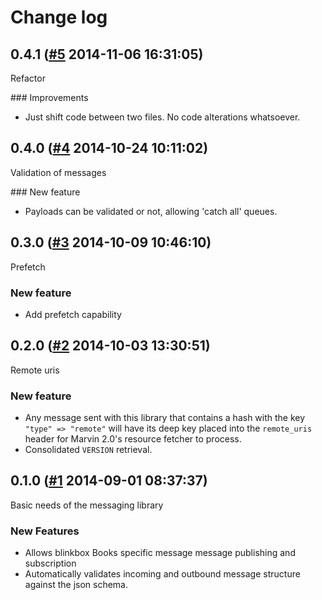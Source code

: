 # Change log

## 0.4.1 ([#5](https://git.mobcastdev.com/Platform/common_messaging.rb/pull/5) 2014-11-06 16:31:05)

Refactor

### Improvements

- Just shift code between two files. No code alterations whatsoever.

## 0.4.0 ([#4](https://git.mobcastdev.com/Platform/common_messaging.rb/pull/4) 2014-10-24 10:11:02)

Validation of messages

### New feature

- Payloads can be validated or not, allowing 'catch all' queues.

## 0.3.0 ([#3](https://git.mobcastdev.com/Platform/common_messaging.rb/pull/3) 2014-10-09 10:46:10)

Prefetch

### New feature

- Add prefetch capability

## 0.2.0 ([#2](https://git.mobcastdev.com/Platform/common_messaging.rb/pull/2) 2014-10-03 13:30:51)

Remote uris

### New feature

- Any message sent with this library that contains a hash with the key `"type" => "remote"` will have its deep key placed into the `remote_uris` header for Marvin 2.0's resource fetcher to process.
- Consolidated `VERSION` retrieval.

## 0.1.0 ([#1](https://git.mobcastdev.com/Platform/common_messaging.rb/pull/1) 2014-09-01 08:37:37)

Basic needs of the messaging library

### New Features

- Allows blinkbox Books specific message message publishing and subscription
- Automatically validates incoming and outbound message structure against the json schema.

